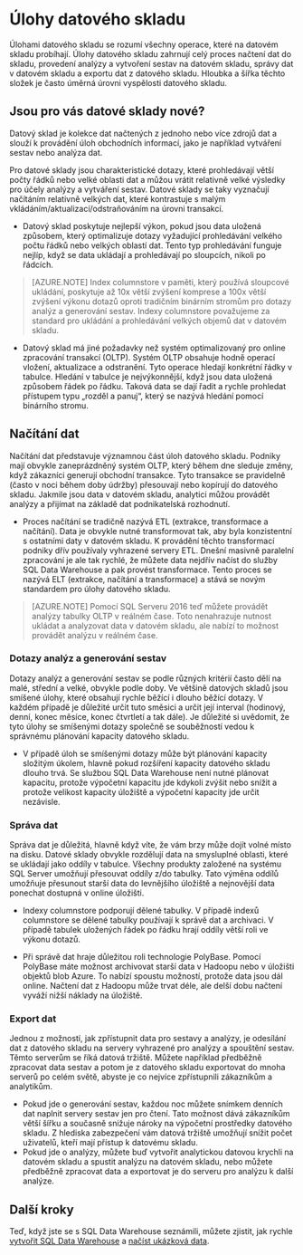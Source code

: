 <properties
   pageTitle="Úlohy datového skladu"
   description="Pružnost služby SQL Data Warehouse vám umožňuje zvýšit, snížit nebo pozastavit výpočetní výkon pomocí posuvné stupnice jednotek datového skladu (DWU). Tento článek vysvětluje metriky datového skladu a jejich vztah k jednotkám DWU. "
   services="sql-data-warehouse"
   documentationCenter="NA"
   authors="barbkess"
   manager="barbkess"
   editor=""/>

<tags
   ms.service="sql-data-warehouse"
   ms.devlang="NA"
   ms.topic="get-started-article"
   ms.tgt_pltfrm="NA"
   ms.workload="data-services"
   ms.date="07/25/2016"
   ms.author="barbkess;mausher;jrj;sonyama"/>


# Úlohy datového skladu
Úlohami datového skladu se rozumí všechny operace, které na datovém skladu probíhají. Úlohy datového skladu zahrnují celý proces načtení dat do skladu, provedení analýzy a vytvoření sestav na datovém skladu, správy dat v datovém skladu a exportu dat z datového skladu. Hloubka a šířka těchto složek je často úměrná úrovni vyspělosti datového skladu.


## Jsou pro vás datové sklady nové?
Datový sklad je kolekce dat načtených z jednoho nebo více zdrojů dat a slouží k provádění úloh obchodních informací, jako je například vytváření sestav nebo analýza dat.

Pro datové sklady jsou charakteristické dotazy, které prohledávají větší počty řádků nebo velké oblasti dat a můžou vrátit relativně velké výsledky pro účely analýzy a vytváření sestav. Datové sklady se taky vyznačují načítáním relativně velkých dat, které kontrastuje s malým vkládáním/aktualizací/odstraňováním na úrovni transakcí.

- Datový sklad poskytuje nejlepší výkon, pokud jsou data uložená způsobem, který optimalizuje dotazy vyžadující prohledávání velkého počtu řádků nebo velkých oblastí dat. Tento typ prohledávání funguje nejlíp, když se data ukládají a prohledávají po sloupcích, nikoli po řádcích.

>[AZURE.NOTE] Index columnstore v paměti, který používá sloupcové ukládání, poskytuje až 10x větší zvýšení komprese a 100x větší zvýšení výkonu dotazů oproti tradičním binárním stromům pro dotazy analýz a generování sestav. Indexy columnstore považujeme za standard pro ukládání a prohledávání velkých objemů dat v datovém skladu.

- Datový sklad má jiné požadavky než systém optimalizovaný pro online zpracování transakcí (OLTP). Systém OLTP obsahuje hodně operací vložení, aktualizace a odstranění. Tyto operace hledají konkrétní řádky v tabulce. Hledání v tabulce je nejvýkonnější, když jsou data uložená způsobem řádek po řádku. Taková data se dají řadit a rychle prohledat přístupem typu „rozděl a panuj“, který se nazývá hledání pomocí binárního stromu.


## Načítání dat
Načítání dat představuje významnou část úloh datového skladu. Podniky mají obvykle zaneprázdněný systém OLTP, který během dne sleduje změny, když zákazníci generují obchodní transakce. Tyto transakce se pravidelně (často v noci během doby údržby) přesouvají nebo kopírují do datového skladu. Jakmile jsou data v datovém skladu, analytici můžou provádět analýzy a přijímat na základě dat podnikatelská rozhodnutí.

- Proces načítání se tradičně nazývá ETL (extrakce, transformace a načítání). Data je obvykle nutné transformovat tak, aby byla konzistentní s ostatními daty v datovém skladu. K provádění těchto transformací podniky dřív používaly vyhrazené servery ETL. Dnešní masivně paralelní zpracování je ale tak rychlé, že můžete data nejdřív načíst do služby SQL Data Warehouse a pak provést transformace. Tento proces se nazývá ELT (extrakce, načítání a transformace) a stává se novým standardem pro úlohy datového skladu.

> [AZURE.NOTE] Pomocí SQL Serveru 2016 teď můžete provádět analýzy tabulky OLTP v reálném čase. Toto nenahrazuje nutnost ukládat a analyzovat data v datovém skladu, ale nabízí to možnost provádět analýzu v reálném čase.

### Dotazy analýz a generování sestav
Dotazy analýz a generování sestav se podle různých kritérií často dělí na malé, střední a velké, obvykle podle doby. Ve většině datových skladů jsou smíšené úlohy, které obsahují rychle běžící i dlouho běžící dotazy. V každém případě je důležité určit tuto směsici a určit její interval (hodinový, denní, konec měsíce, konec čtvrtletí a tak dále). Je důležité si uvědomit, že tyto úlohy se smíšenými dotazy společně se souběžností vedou k správnému plánování kapacity datového skladu.

- V případě úloh se smíšenými dotazy může být plánování kapacity složitým úkolem, hlavně pokud rozšíření kapacity datového skladu dlouho trvá. Se službou SQL Data Warehouse není nutné plánovat kapacitu, protože výpočetní kapacitu jde kdykoli zvýšit nebo snížit a protože velikost kapacity úložiště a výpočetní kapacity jde určit nezávisle.

### Správa dat
Správa dat je důležitá, hlavně když víte, že vám brzy může dojít volné místo na disku. Datové sklady obvykle rozdělují data na smysluplné oblasti, které se ukládají jako oddíly v tabulce. Všechny produkty založené na systému SQL Server umožňují přesouvat oddíly z/do tabulky. Tato výměna oddílů umožňuje přesunout starší data do levnějšího úložiště a nejnovější data ponechat dostupná v online úložišti.

- Indexy columnstore podporují dělené tabulky. V případě indexů columnstore se dělené tabulky používají k správě dat a archivaci. V případě tabulek uložených řádek po řádku hrají oddíly větší roli ve výkonu dotazů.  

- Při správě dat hraje důležitou roli technologie PolyBase. Pomocí PolyBase máte možnost archivovat starší data v Hadoopu nebo v úložišti objektů blob Azure.  To nabízí spoustu možností, protože data jsou dál online.  Načtení dat z Hadoopu může trvat déle, ale delší dobu načtení vyváží nižší náklady na úložiště.

### Export dat
Jednou z možností, jak zpřístupnit data pro sestavy a analýzy, je odesílání dat z datového skladu na servery vyhrazené pro analýzy a spouštění sestav. Těmto serverům se říká datová tržiště. Můžete například předběžně zpracovat data sestav a potom je z datového skladu exportovat do mnoha serverů po celém světě, abyste je co nejvíce zpřístupnili zákazníkům a analytikům.

- Pokud jde o generování sestav, každou noc můžete snímkem denních dat naplnit servery sestav jen pro čtení. Tato možnost dává zákazníkům větší šířku a současně snižuje nároky na výpočetní prostředky datového skladu. Z hlediska zabezpečení vám datová tržiště umožňují snížit počet uživatelů, kteří mají přístup k datovému skladu.
- Pokud jde o analýzy, můžete buď vytvořit analytickou datovou krychli na datovém skladu a spustit analýzu na datovém skladu, nebo můžete předběžně zpracovat data a exportovat je do serveru pro analýzu k další analýze.

## Další kroky
Teď, když jste se s SQL Data Warehouse seznámili, můžete zjistit, jak rychle [vytvořit SQL Data Warehouse][] a [načíst ukázková data][].

<!--Image references-->

<!--Article references-->
[načíst ukázková data]: ./sql-data-warehouse-load-sample-databases.md
[vytvořit SQL Data Warehouse]: ./sql-data-warehouse-get-started-provision.md

<!--MSDN references-->

<!--Other web references-->



<!--HONumber=Aug16_HO4-->


